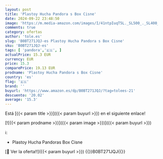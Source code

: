 ```yaml
---
layout: post
title: 'Plastoy Hucha Pandora s Box Cisne'
date: 2024-09-22 23:48:50
image: 'https://m.media-amazon.com/images/I/41ntpIuqT5L._SL500_._SL400_.jpg'
comments: true
category: ofertas
author: 'tole.es'
slug: 'B0BT271JQJ-es Plastoy Hucha Pandora s Box Cisne'
sku: 'B0BT271JQJ-es'
tags: [ 'pandora','🇪🇸', ]
actualPrice: 15.3 EUR
currency: EUR
price: 15.3
comparePrice: 19.13 EUR
prodname: 'Plastoy Hucha Pandora s Box Cisne'
country: 'es'
flag: '🇪🇸'
brand: ''
buyurl: 'https://www.amazon.es/dp/B0BT271JQJ/?tag=tolees-21'
descuento: '20.02'
average: '15.3'
---
```


Está [{{< param title >}}]({{< param buyurl >}}) en el siguiente enlace!

[![{{< param prodname >}}]({{< param image >}})]({{< param buyurl >}})

ℹ️:

- Plastoy Hucha Pandoras Box Cisne

[🛒 Ver la oferta!!]({{< param buyurl >}})
{{<world>}}B0BT271JQJ{{</world>}}

